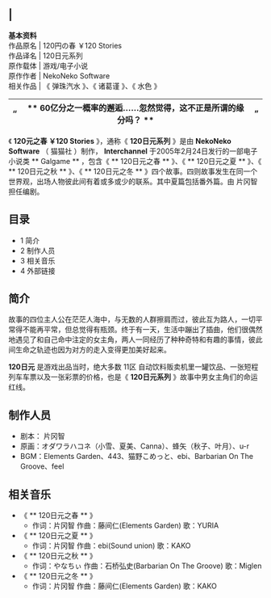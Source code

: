 |  
---  
**基本资料**  
作品原名  |  120円の春 ￥120 Stories   
作品译名  |  120日元系列   
原作载体  |  游戏/电子小说   
原作作者  |  NekoNeko Software   
相关作品  |  《  弹珠汽水  》、《  诸葛谨  》、《  水色  》   
  
|  “  |  ** 60亿分之一概率的邂逅……忽然觉得，这不正是所谓的缘分吗？  ** |  ”   
---|---|---  
  
《 **120元之春 ￥120 Stories** 》，通称《 **120日元系列** 》是由 **NekoNeko Software** （  猫猫社
）制作， **Interchannel** 于2005年2月24日发行的一部电子小说类 ** Galgame  ** ，包含《 ** 120日元之春  **
》、《 ** 120日元之夏  ** 》、《 ** 120日元之秋  ** 》、《 ** 120日元之冬  **
》四个故事。四则故事发生在同一个世界观，出场人物彼此间有着或多或少的联系。其中夏篇包括番外篇。由  片冈智  担任编剧。

##  目录

  * 1  简介 
  * 2  制作人员 
  * 3  相关音乐 
  * 4  外部链接 

##  简介

故事的四位主人公在茫茫人海中，与无数的人群擦肩而过，彼此互为路人，一切平常得不能再平常，但总觉得有瓶颈。终于有一天，生活中蹦出了插曲，他们很偶然地遇见了和自己命中注定的女主角，两人一同经历了种种奇特和有趣的事情，彼此间生命之轨迹也因为对方的走入变得更加美好起来。

**120日元** 是游戏出品当时，绝大多数  11区  自动饮料贩卖机里一罐饮品、一张短程列车车票以及一张彩票的价格，也是《 **120日元系列**
》故事中男女主角们的命运红线。

##  制作人员

  * 剧本：  片冈智 
  * 原画：オダワラハコネ（小雪、夏美、Canna）、蜂矢（秋子、叶月）、u-r 
  * BGM：Elements Garden、443、猫野こめっと、ebi、Barbarian On The Groove、feel 

##  相关音乐

  * 《 ** 120日元之春  ** 》 
    * 作词：片冈智 作曲：藤间仁(Elements Garden) 歌：YURIA 
  * 《 ** 120日元之夏  ** 》 
    * 作词：片冈智 作曲：ebi(Sound union) 歌：KAKO 
  * 《 ** 120日元之秋  ** 》 
    * 作词：やなちぃ 作曲：石桥弘史(Barbarian On The Groove) 歌：Miglen 
  * 《 ** 120日元之冬  ** 》 
    * 作词：片冈智 作曲：藤间仁(Elements Garden) 歌：KAKO 

  